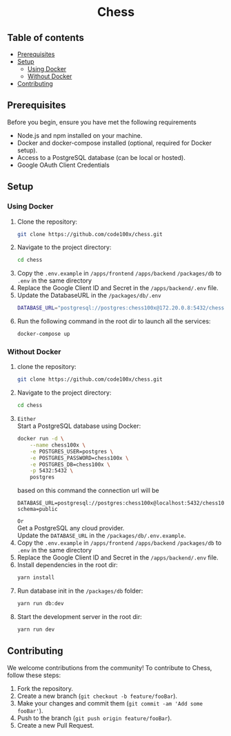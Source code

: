 <h1 align='center'>Chess</h1>

## Table of contents

- [Prerequisites](#prerequisites)
- [Setup](#setup)
  - [Using Docker](#using-docker)
  - [Without Docker](#without-docker)
- [Contributing](#contributing)

## Prerequisites

Before you begin, ensure you have met the following requirements

- Node.js and npm installed on your machine.
- Docker and docker-compose installed (optional, required for Docker setup).
- Access to a PostgreSQL database (can be local or hosted).
- Google OAuth Client Credentials

## Setup

### Using Docker

1. Clone the repository:
   ```bash
   git clone https://github.com/code100x/chess.git
   ```
2. Navigate to the project directory:
   ```bash
   cd chess
   ```
3. Copy the `.env.example` in
   `/apps/frontend`
   `/apps/backend`
   `/packages/db`
   to `.env` in the same directory
4. Replace the Google Client ID and Secret in the `/apps/backend/.env` file.
5. Update the DatabaseURL in the `/packages/db/.env`
    ```bash
   DATABASE_URL="postgresql://postgres:chess100x@172.20.0.8:5432/chess100x"
    ```
6. Run the following command in the root dir to launch all the services:
   ```bash
   docker-compose up
   ```

### Without Docker

1. clone the repository:
   ```bash
   git clone https://github.com/code100x/chess.git
   ```
2. Navigate to the project directory:
   ```bash
   cd chess
   ```
3. `Either`\
   Start a PostgreSQL database using Docker:
   ```bash
   docker run -d \
       --name chess100x \
       -e POSTGRES_USER=postgres \
       -e POSTGRES_PASSWORD=chess100x \
       -e POSTGRES_DB=chess100x \
       -p 5432:5432 \
       postgres
   ```
   based on this command the connection url will be
   ```
   DATABASE_URL=postgresql://postgres:chess100x@localhost:5432/chess100x?schema=public
   ```
   `Or`\
   Get a PostgreSQL any cloud provider. \
   Update the `DATABASE_URL` in the `/packages/db/.env.example`.
4. Copy the `.env.example` in
   `/apps/frontend`
   `/apps/backend`
   `/packages/db`
   to `.env` in the same directory
5. Replace the Google Client ID and Secret in the `/apps/backend/.env` file.
6. Install dependencies in the root dir:
   ```bash
   yarn install
   ```
7. Run database init in the `/packages/db` folder:
   ```bash
   yarn run db:dev
   ```
8. Start the development server in the root dir:
   ```bash
   yarn run dev
   ```
   
## Contributing

We welcome contributions from the community! To contribute to Chess, follow these steps:

1. Fork the repository.
2. Create a new branch (`git checkout -b feature/fooBar`).
3. Make your changes and commit them (`git commit -am 'Add some fooBar'`).
4. Push to the branch (`git push origin feature/fooBar`).
5. Create a new Pull Request.
